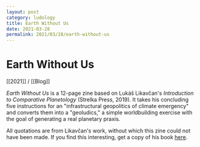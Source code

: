 ```yaml
---
layout: post
category: ludology
title: Earth Without Us
date: 2021-03-28
permalink: 2021/03/28/earth-without-us
---
```


# Earth Without Us

[[2021]] / [[Blog]]

*Earth Without Us* is a 12-page zine based on Lukáš Likavčan's *Introduction to Comparative Planetology* (Strelka Press, 2019). It takes his concluding five instructions for an "infrastructural geopolitics of climate emergency" and converts them into a "geoludics," a simple worldbuilding exercise with the goal of generating a real planetary praxis.

All quotations are from Likavčan's work, without which this zine could not have been made. If you find this interesting, get a copy of his book [here](https://www.likavcan.com/articles/introduction-to-comparative-planetology).